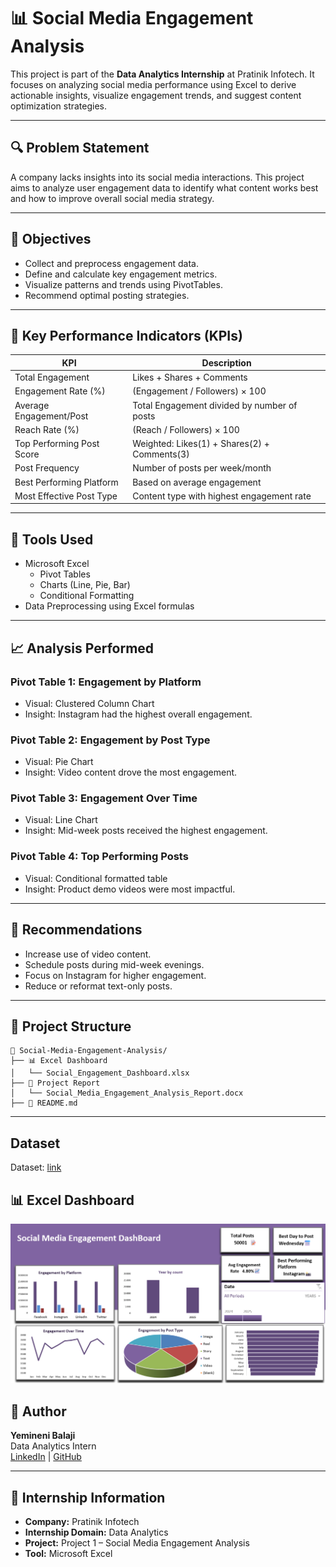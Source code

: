 
# 📊 Social Media Engagement Analysis

This project is part of the **Data Analytics Internship** at Pratinik Infotech. It focuses on analyzing social media performance using Excel to derive actionable insights, visualize engagement trends, and suggest content optimization strategies.

---

## 🔍 Problem Statement

A company lacks insights into its social media interactions. This project aims to analyze user engagement data to identify what content works best and how to improve overall social media strategy.

---

## 🎯 Objectives

- Collect and preprocess engagement data.
- Define and calculate key engagement metrics.
- Visualize patterns and trends using PivotTables.
- Recommend optimal posting strategies.

---

## 🧮 Key Performance Indicators (KPIs)

| KPI                         | Description                                                |
|----------------------------|------------------------------------------------------------|
| Total Engagement           | Likes + Shares + Comments                                  |
| Engagement Rate (%)        | (Engagement / Followers) × 100                             |
| Average Engagement/Post    | Total Engagement divided by number of posts                |
| Reach Rate (%)             | (Reach / Followers) × 100                                  |
| Top Performing Post Score  | Weighted: Likes(1) + Shares(2) + Comments(3)               |
| Post Frequency             | Number of posts per week/month                             |
| Best Performing Platform   | Based on average engagement                                |
| Most Effective Post Type   | Content type with highest engagement rate                  |

---

## 🧰 Tools Used

- Microsoft Excel
  - Pivot Tables
  - Charts (Line, Pie, Bar)
  - Conditional Formatting
- Data Preprocessing using Excel formulas

---

## 📈 Analysis Performed

### Pivot Table 1: Engagement by Platform
- Visual: Clustered Column Chart
- Insight: Instagram had the highest overall engagement.

### Pivot Table 2: Engagement by Post Type
- Visual: Pie Chart
- Insight: Video content drove the most engagement.

### Pivot Table 3: Engagement Over Time
- Visual: Line Chart
- Insight: Mid-week posts received the highest engagement.

### Pivot Table 4: Top Performing Posts
- Visual: Conditional formatted table
- Insight: Product demo videos were most impactful.

---

## 📌 Recommendations

- Increase use of video content.
- Schedule posts during mid-week evenings.
- Focus on Instagram for higher engagement.
- Reduce or reformat text-only posts.

---

## 📂 Project Structure

```
📁 Social-Media-Engagement-Analysis/
├── 📊 Excel Dashboard
│   └── Social_Engagement_Dashboard.xlsx
├── 📄 Project Report
│   └── Social_Media_Engagement_Analysis_Report.docx
├── 📑 README.md
```

---

## Dataset
Dataset: [link]()
## 📊 Excel Dashboard
![Alt Text](https://github.com/ybalaji123/Socialmediaengagement/blob/main/Screenshot%202025-06-11%20151954.png)
## 🙋 Author

**Yemineni Balaji**  
Data Analytics Intern  
[LinkedIn](https://www.linkedin.com/in/balaji-yemineni-4a6615336/) | [GitHub](https://github.com/ybalaji123)

---

## 📢 Internship Information

- **Company:** Pratinik Infotech  
- **Internship Domain:** Data Analytics  
- **Project:** Project 1 – Social Media Engagement Analysis  
- **Tool:** Microsoft Excel  
